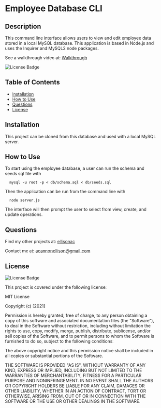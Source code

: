 # Employee Database CLI

## Description

This command line interface allows users to view and edit employee data stored in a local MySQL database. This application is based in Node.js and uses the Inquirer and MySQL2 node packages.

See a walkthrough video at: [Walkthrough]()

![License Badge](https://img.shields.io/badge/License-MIT-informational?logoColor=white&color=1CA2F1)

## Table of Contents

- [Installation](#installation)
- [How to Use](#how-to-use)
- [Questions](#questions)
- [License](#license)

## Installation

This project can be cloned from this database and used with a local MySQL server.

## How to Use

To start using the employee database, a user can run the schema and seeds sql file with

```console
  mysql -u root -p < db/schema.sql < db/seeds.sql
```

Then the application can be run from the command line with

```console
  node server.js
```

The interface will then prompt the user to select from view, create, and update operations.

## Questions

Find my other projects at: [ellisonac](https://github.com/ellisonac)

Contact me at: acannonellison@gmail.com

## License

![License Badge](https://img.shields.io/badge/License-MIT-informational?logoColor=white&color=1CA2F1)

This project is covered under the following license:

MIT License

Copyright (c) [2021]

Permission is hereby granted, free of charge, to any person obtaining a copy
of this software and associated documentation files (the "Software"), to deal
in the Software without restriction, including without limitation the rights
to use, copy, modify, merge, publish, distribute, sublicense, and/or sell
copies of the Software, and to permit persons to whom the Software is
furnished to do so, subject to the following conditions:

The above copyright notice and this permission notice shall be included in all
copies or substantial portions of the Software.

THE SOFTWARE IS PROVIDED "AS IS", WITHOUT WARRANTY OF ANY KIND, EXPRESS OR
IMPLIED, INCLUDING BUT NOT LIMITED TO THE WARRANTIES OF MERCHANTABILITY,
FITNESS FOR A PARTICULAR PURPOSE AND NONINFRINGEMENT. IN NO EVENT SHALL THE
AUTHORS OR COPYRIGHT HOLDERS BE LIABLE FOR ANY CLAIM, DAMAGES OR OTHER
LIABILITY, WHETHER IN AN ACTION OF CONTRACT, TORT OR OTHERWISE, ARISING FROM,
OUT OF OR IN CONNECTION WITH THE SOFTWARE OR THE USE OR OTHER DEALINGS IN THE
SOFTWARE.
